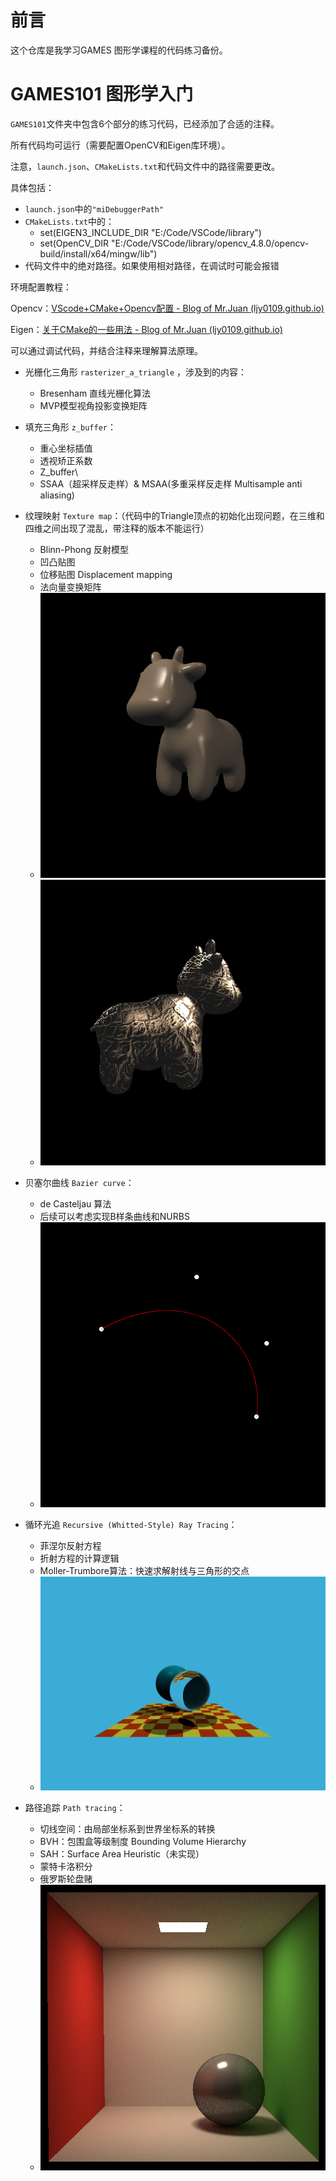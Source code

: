 # 前言

这个仓库是我学习GAMES 图形学课程的代码练习备份。

# GAMES101 图形学入门

`GAMES101`文件夹中包含6个部分的练习代码，已经添加了合适的注释。

所有代码均可运行（需要配置OpenCV和Eigen库环境）。

注意，`launch.json`、`CMakeLists.txt`和代码文件中的路径需要更改。

具体包括：

- `launch.json`中的`"miDebuggerPath"`
- `CMakeLists.txt`中的：
  - set(EIGEN3_INCLUDE_DIR "E:/Code/VSCode/library")
  - set(OpenCV_DIR "E:/Code/VSCode/library/opencv_4.8.0/opencv-build/install/x64/mingw/lib")
- 代码文件中的绝对路径。如果使用相对路径，在调试时可能会报错

环境配置教程：

Opencv：[VScode+CMake+Opencv配置 - Blog of Mr.Juan (ljy0109.github.io)](https://ljy0109.github.io/2024/03/06/VScode+CMake+Opencv配置/)

Eigen：[关于CMake的一些用法 - Blog of Mr.Juan (ljy0109.github.io)](https://ljy0109.github.io/2024/03/06/关于CMake的一些用法/#3-eigen3eigencore-no-such-file-or-directory)

可以通过调试代码，并结合注释来理解算法原理。

- 光栅化三角形 `rasterizer_a_triangle` ，涉及到的内容：
  - Bresenham 直线光栅化算法
  - MVP模型视角投影变换矩阵
- 填充三角形 `z_buffer`：
  - 重心坐标插值
  - 透视矫正系数
  - Z_buffer\
  - SSAA（超采样反走样）& MSAA(多重采样反走样 Multisample anti aliasing)
- 纹理映射 `Texture map`：（代码中的Triangle顶点的初始化出现问题，在三维和四维之间出现了混乱，带注释的版本不能运行）
  - Blinn-Phong 反射模型
  - 凹凸贴图
  - 位移贴图 Displacement mapping
  - 法向量变换矩阵
  - ![](GAMES101/texture/hm3_1/build/output.png)
  - ![](GAMES101/texture/hm3_1/build/1.png)
- 贝塞尔曲线 `Bazier curve`：
  - de Casteljau 算法
  - 后续可以考虑实现B样条曲线和NURBS
  - ![](GAMES101/Bezier_curve/build/my_bezier_curve.png)
- 循环光追 `Recursive (Whitted-Style) Ray Tracing`：
  - 菲涅尔反射方程
  - 折射方程的计算逻辑
  - Moller-Trumbore算法：快速求解射线与三角形的交点
  - ![](GAMES101/Whitted_style_ray_tracing/build/binary.png)

- 路径追踪 `Path tracing`：
  - 切线空间：由局部坐标系到世界坐标系的转换
  - BVH：包围盒等级制度 Bounding Volume Hierarchy
  - SAH：Surface Area Heuristic（未实现）
  - 蒙特卡洛积分
  - 俄罗斯轮盘赌
  - ![](GAMES101/Path_tracing/build/binaryWithMultiThread_And_Microfacet.png)
